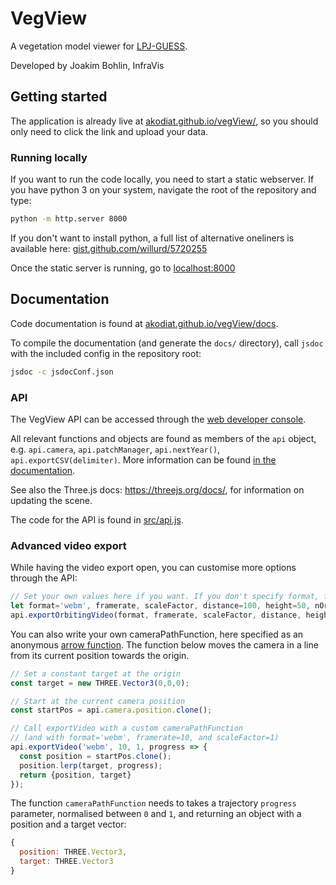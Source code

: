 # VegView

A vegetation model viewer for [LPJ-GUESS](https://web.nateko.lu.se/lpj-guess).

Developed by Joakim Bohlin, InfraVis

## Getting started
The application is already live at [akodiat.github.io/vegView/](https://akodiat.github.io/vegView/), so you should only need to click the link and upload your data.

### Running locally
If you want to run the code locally, you need to start a static webserver.
If you have python 3 on your system, navigate the root of the repository and type:
```sh
python -m http.server 8000
```

If you don't want to install python, a full list of alternative oneliners is available here:
[gist.github.com/willurd/5720255](https://gist.github.com/willurd/5720255)

Once the static server is running, go to [localhost:8000](http://localhost:8000)

## Documentation

Code documentation is found at [akodiat.github.io/vegView/docs](https://akodiat.github.io/vegView/docs).

To compile the documentation (and generate the `docs/` directory), call `jsdoc` with the included config in the repository root:
```sh
jsdoc -c jsdocConf.json
```

### API
The VegView API can be accessed through the [web developer console](https://webmasters.stackexchange.com/questions/8525/how-do-i-open-the-javascript-console-in-different-browsers#77337).

All relevant functions and objects are found as members of the `api` object, e.g. `api.camera`, `api.patchManager`, `api.nextYear()`, `api.exportCSV(delimiter)`. More information can be found [in the documentation](https://akodiat.github.io/vegView/docs/Api.html).

See also the Three.js docs: https://threejs.org/docs/, for information on updating the scene.

The code for the API is found in [src/api.js](../main/src/api.js).

### Advanced video export
While having the video export open, you can customise more options through the API:

```js
// Set your own values here if you want. If you don't specify format, framerate, or scaleFactor, the UI values will be used.
let format='webm', framerate, scaleFactor, distance=100, height=50, nOrbits=4
api.exportOrbitingVideo(format, framerate, scaleFactor, distance, height, nOrbits)
```

You can also write your own cameraPathFunction, here specified as an anonymous [arrow function](https://developer.mozilla.org/en-US/docs/Web/JavaScript/Reference/Functions/Arrow_functions). The function below moves the camera in a line from its current position towards the origin.
```js
// Set a constant target at the origin
const target = new THREE.Vector3(0,0,0);

// Start at the current camera position 
const startPos = api.camera.position.clone();

// Call exportVideo with a custom cameraPathFunction
// (and with format='webm', framerate=10, and scaleFactor=1)
api.exportVideo('webm', 10, 1, progress => {
  const position = startPos.clone();
  position.lerp(target, progress);
  return {position, target}  
});
```
The function `cameraPathFunction` needs to takes a trajectory `progress` parameter, normalised between `0` and `1`, and returning an object with a position and a target vector:
```js
{
  position: THREE.Vector3,
  target: THREE.Vector3
}
```
